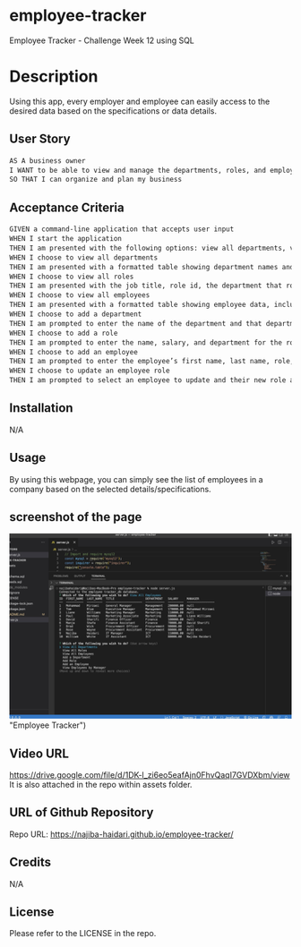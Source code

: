 # employee-tracker
Employee Tracker - Challenge Week 12 using SQL

# Description

Using this app, every employer and employee can easily access to the desired data based on the specifications or data details.


## User Story

```md
AS A business owner
I WANT to be able to view and manage the departments, roles, and employees in my company
SO THAT I can organize and plan my business
```

## Acceptance Criteria

```md
GIVEN a command-line application that accepts user input
WHEN I start the application
THEN I am presented with the following options: view all departments, view all roles, view all employees, add a department, add a role, add an employee, and update an employee role
WHEN I choose to view all departments
THEN I am presented with a formatted table showing department names and department ids
WHEN I choose to view all roles
THEN I am presented with the job title, role id, the department that role belongs to, and the salary for that role
WHEN I choose to view all employees
THEN I am presented with a formatted table showing employee data, including employee ids, first names, last names, job titles, departments, salaries, and managers that the employees report to
WHEN I choose to add a department
THEN I am prompted to enter the name of the department and that department is added to the database
WHEN I choose to add a role
THEN I am prompted to enter the name, salary, and department for the role and that role is added to the database
WHEN I choose to add an employee
THEN I am prompted to enter the employee’s first name, last name, role, and manager, and that employee is added to the database
WHEN I choose to update an employee role
THEN I am prompted to select an employee to update and their new role and this information is updated in the database 
```

## Installation

N/A

## Usage

By using this webpage, you can simply see the list of employees in a company based on the selected details/specifications.

## screenshot of the page

![Employee Tracker](./Assets/screenshot.jpeg) 
"Employee Tracker")

## Video URL 

https://drive.google.com/file/d/1DK-l_zi6eo5eafAjn0FhvQaqI7GVDXbm/view 
It is also attached in the repo within assets folder.

## URL of Github Repository
Repo URL: https://najiba-haidari.github.io/employee-tracker/ 

## Credits

N/A

## License

Please refer to the LICENSE in the repo.